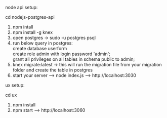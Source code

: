node api setup:

cd nodejs-postgres-api

1. npm intall
2. npm install -g knex
3. open postgres -> sudo -u postgres psql
4. run below query in postgres:<br/> 
    create database userform<br/>
    create role admin with login password 'admin';<br/>
    grant all privileges on all tables in schema public to admin;
6. knex migrate:latest -> this will run the migration file from your migration folder and create the table in postgres
7. start your server --> node index.js --> http://localhost:3030

ux setup:

cd ux

1. npm install
2. npm start --> http://localhost:3060

